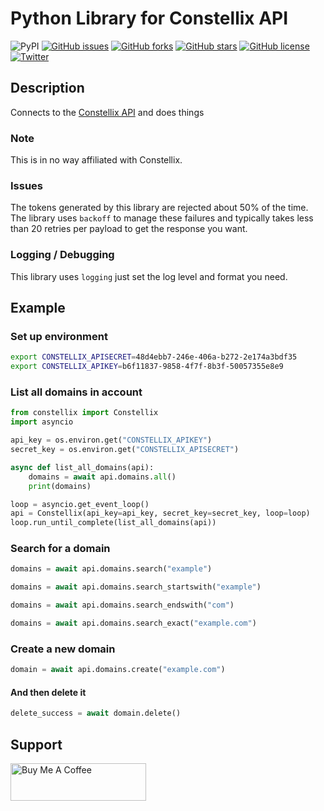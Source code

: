 # Python Library for Constellix API

![PyPI](https://github.com/aperim/python-constellix/workflows/Publish%20Python%20%F0%9F%90%8D%20distributions%20%F0%9F%93%A6%20to%20PyPI%20and%20TestPyPI/badge.svg?branch=main) [![GitHub issues](https://img.shields.io/github/issues/aperim/python-constellix?style=plastic)](https://github.com/aperim/python-constellix/issues) [![GitHub forks](https://img.shields.io/github/forks/aperim/python-constellix?style=plastic)](https://github.com/aperim/python-constellix/network) [![GitHub stars](https://img.shields.io/github/stars/aperim/python-constellix?style=plastic)](https://github.com/aperim/python-constellix/stargazers) [![GitHub license](https://img.shields.io/github/license/aperim/python-constellix?style=plastic)](https://github.com/aperim/python-constellix/blob/main/LICENSE.txt) [![Twitter](https://img.shields.io/twitter/url?style=social&url=https%3A%2F%2Fgithub.com%2Faperim%2Fpython-constellix)](https://twitter.com/intent/tweet?url=https%3A%2F%2Fgithub.com%2Faperim%2Fpython-constellix&via=%40troykelly&text=Access%20the%20Constellix%20DNS%20API%20From%20Python&hashtags=%23python%20%23devops%20%23dns%20%23api)

## Description

Connects to the [Constellix API](https://api-docs.constellix.com/) and does things

### Note

This is in no way affiliated with Constellix.

### Issues

The tokens generated by this library are rejected about 50% of the time.
The library uses `backoff` to manage these failures and typically takes less than 20 retries per payload to get the response you want.

### Logging / Debugging

This library uses `logging` just set the log level and format you need.

## Example

### Set up environment

```bash
export CONSTELLIX_APISECRET=48d4ebb7-246e-406a-b272-2e174a3bdf35
export CONSTELLIX_APIKEY=b6f11837-9858-4f7f-8b3f-50057355e8e9
```

### List all domains in account

```python
from constellix import Constellix
import asyncio

api_key = os.environ.get("CONSTELLIX_APIKEY")
secret_key = os.environ.get("CONSTELLIX_APISECRET")

async def list_all_domains(api):
	domains = await api.domains.all()
	print(domains)

loop = asyncio.get_event_loop()
api = Constellix(api_key=api_key, secret_key=secret_key, loop=loop)
loop.run_until_complete(list_all_domains(api))
```

### Search for a domain

```python
domains = await api.domains.search("example")
```

```python
domains = await api.domains.search_startswith("example")
```

```python
domains = await api.domains.search_endswith("com")
```

```python
domains = await api.domains.search_exact("example.com")
```

### Create a new domain

```python
domain = await api.domains.create("example.com")
```

#### And then delete it

```python
delete_success = await domain.delete()
```

## Support

<a href="https://www.buymeacoffee.com/troykelly" target="_blank"><img src="https://cdn.buymeacoffee.com/buttons/v2/default-yellow.png" alt="Buy Me A Coffee" style="height: 60px !important;width: 217px !important;" ></a>
